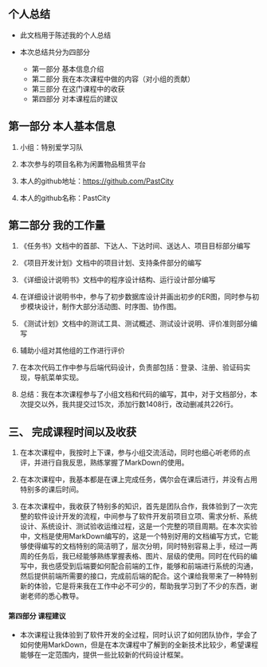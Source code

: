 ## 个人总结

- 此文档用于陈述我的个人总结

- 本次总结共分为四部分
	- 第一部分 基本信息介绍
	- 第二部分 我在本次课程中做的内容（对小组的贡献）
	- 第三部分 在这门课程中的收获
	- 第四部分 对本课程后的建议

## 第一部分 本人基本信息

1. 小组：特别爱学习队

2. 本次参与的项目名称为闲置物品租赁平台

3. 本人的github地址：https://github.com/PastCity

4. 本人的github名称：PastCity

## 第二部分 我的工作量

1. 《任务书》文档中的首部、下达人、下达时间、送达人、项目目标部分编写

2. 《项目开发计划》文档中的项目计划、支持条件部分的编写

3. 《详细设计说明书》文档中的程序设计结构、运行设计部分编写

4. 在详细设计说明书中，参与了初步数据库设计并画出初步的ER图，同时参与初步模块设计，制作大部分活动图、时序图、协作图。

5. 《测试计划》文档中的测试工具、测试概述、测试设计说明、评价准则部分编写

6. 辅助小组对其他组的工作进行评价

7. 在本次代码工作中参与后端代码设计，负责部包括：登录、注册、验证码实现，导航菜单实现。

8. 总结：我在本次课程参与了小组文档和代码的编写，其中，对于文档部分，本次提交以外，我共提交过15次，添加行数1408行，改动删减共226行。


## 三、 完成课程时间以及收获

1. 在本次课程中，我按时上下课，参与小组交流活动，同时也细心听老师的点评，并进行自我反思，熟练掌握了MarkDown的使用。

2. 在本次课程中，我基本都是在课上完成任务，偶尔会在课后进行，并没有占用特别多的课后时间。

3. 在本次课程中，我收获了特别多的知识，首先是团队合作，我体验到了一次完整的软件设计开发的流程，中间参与了软件开发前项目立项、需求分析、系统设计、系统设计、测试验收运维过程，这是一个完整的项目周期。在本次实验中，文档是使用MarkDown编写的，这是一个特别好用的文档编写方式，它能够使得编写的文档特别的简洁明了，层次分明，同时特别容易上手，经过一两周的任务后，我已经能够熟练掌握表格、图片、层级的使用。同时在代码的编写中，我也感受到后端要如何配合前端的工作，能够和前端进行系统的沟通，然后提供前端所需要的接口，完成前后端的配合。这个课给我带来了一种特别新的体验，它是将来我在工作中必不可少的，帮助我学习到了不少的东西，谢谢老师的悉心教导。

#### 第四部分 课程建议

- 本次课程让我体验到了软件开发的全过程，同时认识了如何团队协作，学会了如何使用MarkDown，但是在本次课程中了解到的全新技术比较少，希望课程能够在一定范围内，提供一些比较新的代码设计框架。